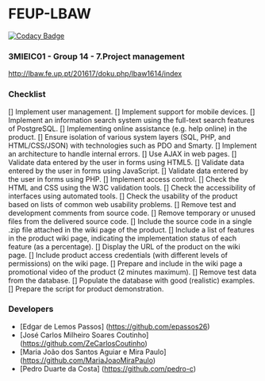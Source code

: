 # FEUP-LBAW

[![Codacy Badge](https://api.codacy.com/project/badge/Grade/7eecef04939b4eca9350a3a964269bee)](https://www.codacy.com?utm_source=github.com&amp;utm_medium=referral&amp;utm_content=pedro-c/FEUP-LBAW&amp;utm_campaign=Badge_Grade)

### 3MIEIC01 - Group 14 - 7.Project management
http://lbaw.fe.up.pt/201617/doku.php/lbaw1614/index

### Checklist

[] Implement user management.
[] Implement support for mobile devices.
[] Implement an information search system using the full-text search features of PostgreSQL.
[] Implementing online assistance (e.g. help online) in the product.
[] Ensure isolation of various system layers (SQL, PHP, and HTML/CSS/JSON) with technologies such as PDO and Smarty.
[] Implement an architecture to handle internal errors.
[] Use AJAX in web pages.
[] Validate data entered by the user in forms using HTML5.
[] Validate data entered by the user in forms using JavaScript.
[] Validate data entered by the user in forms using PHP.
[] Implement access control.
[] Check the HTML and CSS using the W3C validation tools.
[] Check the accessibility of interfaces using automated tools.
[] Check the usability of the product based on lists of common web usability problems.
[] Remove test and development comments from source code.
[] Remove temporary or unused files from the delivered source code.
[] Include the source code in a single .zip file attached in the wiki page of the product.
[] Include a list of features in the product wiki page, indicating the implementation status of each feature (as a percentage).
[] Display the URL of the product on the wiki page.
[] Include product access credentials (with different levels of permissions) on the wiki page.
[] Prepare and include in the wiki page a promotional video of the product (2 minutes maximum).
[] Remove test data from the database.
[] Populate the database with good (realistic) examples.
[] Prepare the script for product demonstration.

### Developers
* [Edgar de Lemos Passos] (https://github.com/epassos26)
* [José Carlos Milheiro Soares Coutinho] (https://github.com/ZeCarlosCoutinho)
* [Maria João dos Santos Aguiar e Mira Paulo] (https://github.com/MariaJoaoMiraPaulo)
* [Pedro Duarte da Costa] (https://github.com/pedro-c)
